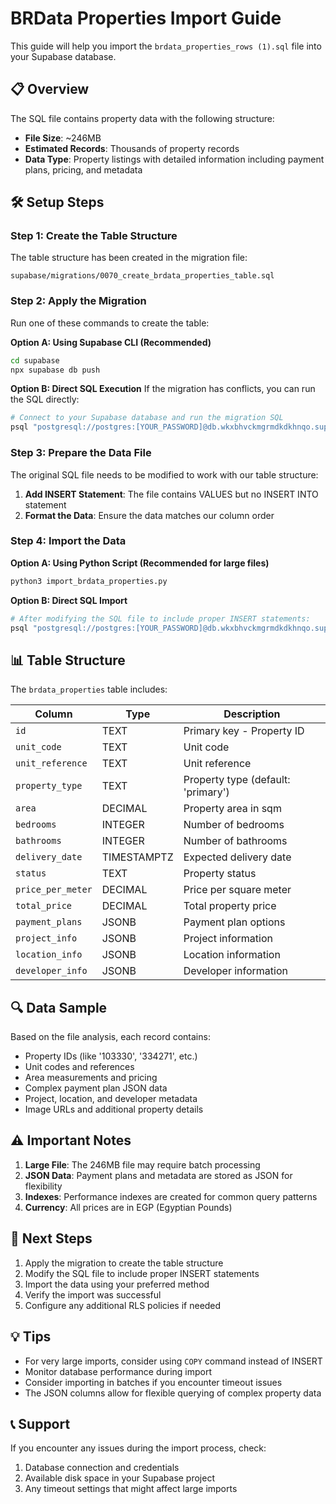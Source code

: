 # BRData Properties Import Guide

This guide will help you import the `brdata_properties_rows (1).sql` file into your Supabase database.

## 📋 Overview

The SQL file contains property data with the following structure:
- **File Size**: ~246MB
- **Estimated Records**: Thousands of property records
- **Data Type**: Property listings with detailed information including payment plans, pricing, and metadata

## 🛠️ Setup Steps

### Step 1: Create the Table Structure

The table structure has been created in the migration file:
```
supabase/migrations/0070_create_brdata_properties_table.sql
```

### Step 2: Apply the Migration

Run one of these commands to create the table:

**Option A: Using Supabase CLI (Recommended)**
```bash
cd supabase
npx supabase db push
```

**Option B: Direct SQL Execution**
If the migration has conflicts, you can run the SQL directly:
```bash
# Connect to your Supabase database and run the migration SQL
psql "postgresql://postgres:[YOUR_PASSWORD]@db.wkxbhvckmgrmdkdkhnqo.supabase.co:5432/postgres" -f migrations/0070_create_brdata_properties_table.sql
```

### Step 3: Prepare the Data File

The original SQL file needs to be modified to work with our table structure:

1. **Add INSERT Statement**: The file contains VALUES but no INSERT INTO statement
2. **Format the Data**: Ensure the data matches our column order

### Step 4: Import the Data

**Option A: Using Python Script (Recommended for large files)**
```bash
python3 import_brdata_properties.py
```

**Option B: Direct SQL Import**
```bash
# After modifying the SQL file to include proper INSERT statements:
psql "postgresql://postgres:[YOUR_PASSWORD]@db.wkxbhvckmgrmdkdkhnqo.supabase.co:5432/postgres" -f "brdata_properties_rows (1).sql"
```

## 📊 Table Structure

The `brdata_properties` table includes:

| Column | Type | Description |
|--------|------|-------------|
| `id` | TEXT | Primary key - Property ID |
| `unit_code` | TEXT | Unit code |
| `unit_reference` | TEXT | Unit reference |
| `property_type` | TEXT | Property type (default: 'primary') |
| `area` | DECIMAL | Property area in sqm |
| `bedrooms` | INTEGER | Number of bedrooms |
| `bathrooms` | INTEGER | Number of bathrooms |
| `delivery_date` | TIMESTAMPTZ | Expected delivery date |
| `status` | TEXT | Property status |
| `price_per_meter` | DECIMAL | Price per square meter |
| `total_price` | DECIMAL | Total property price |
| `payment_plans` | JSONB | Payment plan options |
| `project_info` | JSONB | Project information |
| `location_info` | JSONB | Location information |
| `developer_info` | JSONB | Developer information |

## 🔍 Data Sample

Based on the file analysis, each record contains:
- Property IDs (like '103330', '334271', etc.)
- Unit codes and references
- Area measurements and pricing
- Complex payment plan JSON data
- Project, location, and developer metadata
- Image URLs and additional property details

## ⚠️ Important Notes

1. **Large File**: The 246MB file may require batch processing
2. **JSON Data**: Payment plans and metadata are stored as JSON for flexibility
3. **Indexes**: Performance indexes are created for common query patterns
4. **Currency**: All prices are in EGP (Egyptian Pounds)

## 🚀 Next Steps

1. Apply the migration to create the table structure
2. Modify the SQL file to include proper INSERT statements
3. Import the data using your preferred method
4. Verify the import was successful
5. Configure any additional RLS policies if needed

## 💡 Tips

- For very large imports, consider using `COPY` command instead of INSERT
- Monitor database performance during import
- Consider importing in batches if you encounter timeout issues
- The JSON columns allow for flexible querying of complex property data

## 📞 Support

If you encounter any issues during the import process, check:
1. Database connection and credentials
2. Available disk space in your Supabase project
3. Any timeout settings that might affect large imports

